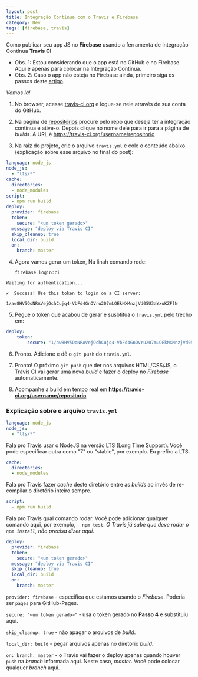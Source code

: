 ```yaml
---
layout: post
title: Integração Contínua com o Travis e Firebase
category: Dev
tags: [firebase, travis]
---
```


Como publicar seu app JS no **Firebase** usando a ferramenta de Integração Contínua **Travis CI**

- Obs. 1: Estou considerando que o app está no GitHub e no Firebase. Aqui é apenas para colocar na Integração Contínua.
- Obs. 2: Caso o app não esteja no Firebase ainda, primeiro siga os passos deste [artigo](https://albertoivo.github.io/publish-firebase/).

_Vamos lá!_

1. No browser, acesse [travis-ci.org](https://travis-ci.org/) e logue-se nele através de sua conta do GitHub.

2. Na página de [repositórios](https://travis-ci.org/account/repositories) procure pelo repo que deseja ter a integração contínua e ative-o. Depois clique no nome dele para ir para a página de _builds_. A URL é https://travis-ci.org/username/repositorio

3. Na raiz do projeto, crie o arquivo `travis.yml` e cole o conteúdo abaixo (explicação sobre esse arquivo no final do post):

```yml
language: node_js
node_js:
  - "lts/*"
cache:
  directories:
  - node_modules
script:
  - npm run build
deploy:
  provider: firebase
  token:
    secure: "<um token gerado>"
  message: "deploy via Travis CI"
  skip_cleanup: true
  local_dir: build
  on:
    branch: master
```

4. Agora vamos gerar um token, Na linah comando rode:

    `firebase login:ci`

```
Waiting for authentication...

✔  Success! Use this token to login on a CI server:

1/aw8HV5QoNRAVejOchCujq4-VbFd4GnOVru207mLQEkNXMnzjVd05U3aYxuKZFlN
```

5. Pegue o token que acabou de gerar e susbtitua o `travis.yml` pelo trecho em:

```yml
deploy:
    token:
        secure: "1/aw8HV5QoNRAVejOchCujq4-VbFd4GnOVru207mLQEkNXMnzjVd05U3aYxuKZFlN"
```

6. Pronto. Adicione e dê o `git push` do `travis.yml`.

7. Pronto! O próximo `git push` que der nos arquivos HTML/CSS/JS, o Travis CI vai gerar uma nova _build_ e fazer  o deploy no _Firebase_ automaticamente.

8. Acompanhe a build em tempo real em  **https://travis-ci.org/username/repositorio**

### Explicação sobre o arquivo `travis.yml`

```yml
language: node_js
node_js:
  - "lts/*"
```

Fala pro Travis usar o NodeJS na versão LTS (Long Time Support). Você pode especificar outra como "7" ou "stable", por exemplo. Eu prefiro a LTS.

```yml
cache:
  directories:
  - node_modules
```

Fala pro Travis fazer _cache_ deste diretório entre as _builds_ ao invés de re-compilar o diretório inteiro sempre.

```yml
script:
  - npm run build
```

Fala pro Travis qual comando rodar. Você pode adicionar qualquer comando aqui, por exemplo, `- npm test`. _O Travis já sabe que deve rodar o `npm install`, não precisa dizer aqui_.

```yml
deploy:
  provider: firebase
  token:
    secure: "<um token gerado>"
  message: "deploy via Travis CI"
  skip_cleanup: true
  local_dir: build
  on:
    branch: master
```

`provider: firebase` - especifica que estamos usando o _Firebase_. Poderia ser `pages` para GitHub-Pages.

`secure: "<um token gerado>"` - usa o token gerado no **Passo 4** e substituiu aqui.

`skip_cleanup: true` - não apagar o arquivos de _build_.

`local_dir: build` - pegar arquivos apenas no diretório _build_.

`on: branch: master` - o Travis vai fazer o deploy apenas quando houver `push` na _branch_ informada aqui. Neste caso, _master_. Você pode colocar qualquer _branch_ aqui.
